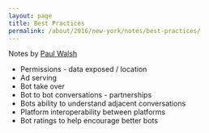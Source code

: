 ```yaml
---
layout: page
title: Best Practices
permalink: /about/2016/new-york/notes/best-practices/
---
```


Notes by [Paul Walsh](https://twitter.com/paul__walsh)

* Permissions - data exposed / location
* Ad serving
* Bot take over
* Bot to bot conversations - partnerships 
* Bots ability to understand adjacent conversations 
* Platform interoperability between platforms
* Bot ratings to help encourage better bots
